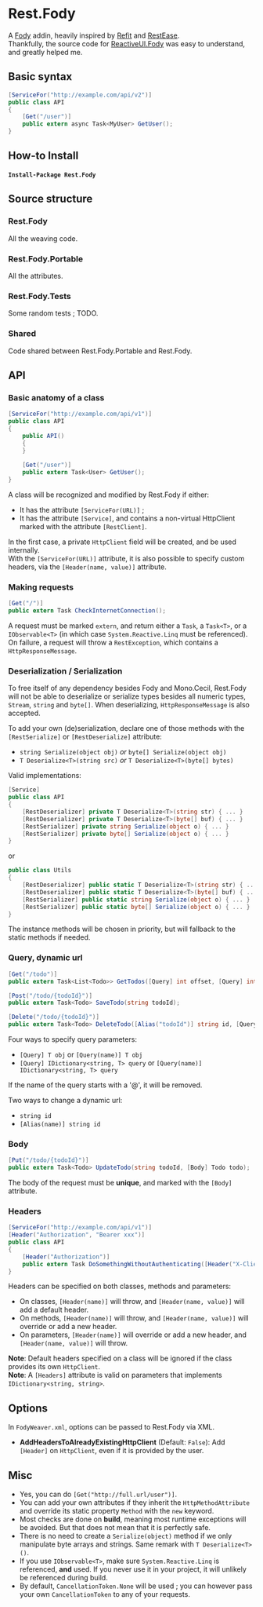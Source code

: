 # Rest.Fody
A [Fody](https://github.com/Fody/Fody) addin, heavily inspired by [Refit](https://github.com/paulcbetts/refit) and [RestEase](https://github.com/canton7/RestEase).  
Thankfully, the source code for [ReactiveUI.Fody](https://github.com/kswoll/ReactiveUI.Fody) was easy to understand, and greatly helped me.

## Basic syntax
````csharp
[ServiceFor("http://example.com/api/v2")]
public class API
{
    [Get("/user")]
    public extern async Task<MyUser> GetUser();
}
````

## How-to Install
#### `Install-Package Rest.Fody`

## Source structure

### Rest.Fody
All the weaving code.

### Rest.Fody.Portable
All the attributes.

### Rest.Fody.Tests
Some random tests ; TODO.

### Shared
Code shared between Rest.Fody.Portable and Rest.Fody.

## API

### Basic anatomy of a class
```csharp
[ServiceFor("http://example.com/api/v1")]
public class API
{
    public API()
    {
    }
    
    [Get("/user")]
    public extern Task<User> GetUser();
}
```
A class will be recognized and modified by Rest.Fody if either:
- It has the attribute `[ServiceFor(URL)]` ;
- It has the attribute `[Service]`, and contains a non-virtual HttpClient marked with the attribute `[RestClient]`.

In the first case, a private `HttpClient` field will be created, and be used internally.  
With the `[ServiceFor(URL)]` attribute, it is also possible to specify custom headers, via the
`[Header(name, value)]` attribute.

### Making requests
```csharp
[Get("/")]
public extern Task CheckInternetConnection();
```
A request must be marked `extern`, and return either a `Task`, a `Task<T>`, or a `IObservable<T>` (in which case `System.Reactive.Linq` must be referenced).  
On failure, a request will throw a `RestException`, which contains a `HttpResponseMessage`.

### Deserialization / Serialization
To free itself of any dependency besides Fody and Mono.Cecil, Rest.Fody will not be able to deserialize or serialize types besides all numeric types, `Stream`, `string` and `byte[]`. When deserializing, `HttpResponseMessage` is also accepted.

To add your own (de)serialization, declare one of those methods with the `[RestSerialize]` or `[RestDeserialize]` attribute:
- `string Serialize(object obj)` *or* `byte[] Serialize(object obj)`
- `T Deserialize<T>(string src)` *or* `T Deserialize<T>(byte[] bytes)`

Valid implementations:
```csharp
[Service]
public class API
{
    [RestDeserializer] private T Deserialize<T>(string str) { ... }
    [RestDeserializer] private T Deserialize<T>(byte[] buf) { ... }
    [RestSerializer] private string Serialize(object o) { ... }
    [RestSerializer] private byte[] Serialize(object o) { ... }
}
```
or
```csharp
public class Utils
{
    [RestDeserializer] public static T Deserialize<T>(string str) { ... }
    [RestDeserializer] public static T Deserialize<T>(byte[] buf) { ... }
    [RestSerializer] public static string Serialize(object o) { ... }
    [RestSerializer] public static byte[] Serialize(object o) { ... }
}
```
The instance methods will be chosen in priority, but will fallback to the static methods if needed.

### Query, dynamic url
```csharp
[Get("/todo")]
public extern Task<List<Todo>> GetTodos([Query] int offset, [Query] int count);

[Post("/todo/{todoId}")]
public extern Task<Todo> SaveTodo(string todoId);

[Delete("/todo/{todoId}")]
public extern Task<Todo> DeleteTodo([Alias("todoId")] string id, [Query] string @if);
```
Four ways to specify query parameters:
- `[Query] T obj` or `[Query(name)] T obj`
- `[Query] IDictionary<string, T> query` or `[Query(name)] IDictionary<string, T> query`

If the name of the query starts with a '@', it will be removed.

Two ways to change a dynamic url:
- `string id`
- `[Alias(name)] string id`

### Body
```csharp
[Put("/todo/{todoId}")]
public extern Task<Todo> UpdateTodo(string todoId, [Body] Todo todo);
```
The body of the request must be **unique**, and marked with the `[Body]` attribute.

### Headers
```csharp
[ServiceFor("http://example.com/api/v1")]
[Header("Authorization", "Bearer xxx")]
public class API
{
    [Header("Authorization")]
    public extern Task DoSomethingWithoutAuthenticating([Header("X-Client")] string client);
}
```
Headers can be specified on both classes, methods and parameters:
- On classes, `[Header(name)]` will throw, and `[Header(name, value)]` will add a default header.
- On methods, `[Header(name)]` will throw, and `[Header(name, value)]` will override or add a new header.
- On parameters, `[Header(name)]` will override or add a new header, and `[Header(name, value)]` will throw.

**Note**: Default headers specified on a class will be ignored if the class provides its own `HttpClient`.  
**Note**: A `[Headers]` attribute is valid on parameters that implements `IDictionary<string, string>`.

## Options
In `FodyWeaver.xml`, options can be passed to Rest.Fody via XML.  
- **AddHeadersToAlreadyExistingHttpClient** (Default: `False`): Add ``[Header]`` on `HttpClient`, even if it is provided by the user.

## Misc
- Yes, you can do `[Get("http://full.url/user")]`.
- You can add your own attributes if they inherit the `HttpMethodAttribute` and override its static property `Method` with the `new` keyword.
- Most checks are done on **build**, meaning most runtime exceptions will be avoided. But that does not mean that it is perfectly safe.
- There is no need to create a `Serialize(object)` method if we only manipulate byte arrays and strings. Same remark with `T Deserialize<T>()`.
- If you use `IObservable<T>`, make sure `System.Reactive.Linq` is referenced, **and** used. If you never use it in your project, it will unlikely be referenced during build.
- By default, `CancellationToken.None` will be used ; you can however pass your own `CancellationToken` to any of your requests. 
